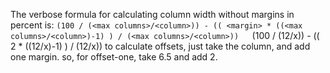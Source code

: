  The verbose formula for calculating column width without margins in percent is:
`(100 / (<max columns>/<column>)) - (( <margin> * ((<max columns>/<column>)-1) ) / (<max columns>/<column>))  
`(100 / (12/x)) - (( 2 * ((12/x)-1) ) / (12/x))
to calculate offsets, just take the column, and add one margin.
so, for offset-one, take 6.5 and add 2.